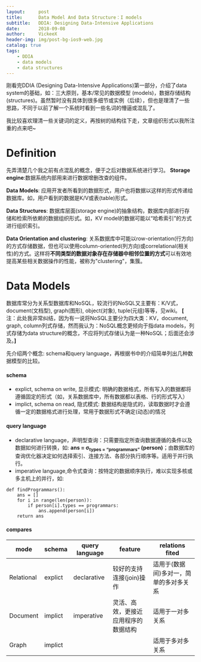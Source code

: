 ```yaml
---
layout:     post
title:      Data Model And Data Structure：I models
subtitle:   DDIA: Designing Data-Intensive Applications
date:       2018-09-08
author:     VickeeX
header-img: img/post-bg-ios9-web.jpg
catalog: true
tags:
    - DDIA
    - data models
    - data structures
---
```



刚看完DDIA (Designing Data-Intensive Applications)第一部分，介绍了data system的基础，如：三大原则，基本/常见的数据模型 (models)，数据存储结构 (structures)。虽然暂时没有具体到很多细节或实例（后续），但也是理清了一些思路，不同于以前了解一个系统时看到一些名词的懵逼或混乱了。

我比较喜欢理清一些关键词的定义，再按树的结构往下走，文章组织形式以我所注重的点来吧~

# Definition
先弄清楚几个我之前有点混乱的概念，便于之后对数据系统进行学习。
**Storage engine**:数据系统内部用来进行数据增删改查的组件。

**Data Models**: 应用开发者所看到的数据形式，用户也将数据以这样的形式传递给数据库。如，用户看到的数据是K/V或表(table)形式。

**Data Structures**: 数据库层面(storage engine)的抽象结构，数据库内部进行存储和检索所依赖的数据组织形式。如，KV model的数据可能以“哈希索引”的方式进行组织索引。

**Data Orientation and clustering**: 关系数据库中可能以row-orientation(行方向)的方式存储数据，但也可以使用column-oriented(列方向)或correlational(相关性)的方式。这样将**不同类型的数据对象存在存储器中相邻位置的方式**可以有效地提高某些相关数据操作的性能，被称为"clustering"，集簇。

# Data Models
数据库常分为关系型数据库和NoSQL，较流行的NoSQL又主要有：K/V式，document(文档型), graph(图形), object(对象), tuple(元组)等等，见wiki。
**[** 注：此处我非常纠结，因为有一说将NoSQL主要分为四大类：KV，document, graph, column列式存储，然而我认为：NoSQL概念更倾向于指data models，列式存储为data structure的概念，不应将列式存储认为是一种NoSQL；后面还会涉及。**]**

先介绍两个概念: schema和query language，再根据书中的介绍简单列出几种数据模型的比较。

#### schema
   * explict, schema on write, 显示模式: 明确的数据格式，所有写入的数据都将遵循固定的形式（如，关系数据库中，所有数据都以表格、行的形式写入）
   * implict, schema on read, 隐式模式: 数据结构是隐式的，读取数据时才会遵循一定的数据格式进行处理，常用于数据形式不确定(动态)的情况

#### query language
   * declarative language，声明型查询：只需要指定所查询数据遵循的条件以及数据如何进行转换，如: **ans = σ<sub>types = “programmars”</sub> (person)**；由数据库的查询优化器决定如何选择索引、连接方法、各部分执行顺序等。适用于并行执行。
   * imperative language,命令式查询：按特定的数据顺序执行，难以实现多核或多主机上的并行，如:
```
def findProgrammars():
    ans = []
    for i in range(len(person)):
        if person[i].types == programmars:
            ans.append(person[i])
    return ans
```
#### compares

| mode | schema | query language | feature | relations fited |
| ------ | ------ | ------ | ------ | ----- |
| Relational | explict | declarative | 较好的支持连接(join)操作 | 适用于(数据间)多对一，简单的多对多关系 |
| Document | implict | imperative | 灵活、高效，更接近应用程序的数据结构 | 适用于一对多关系 |
| Graph | implict |  |  | 适用于多对多关系 |

